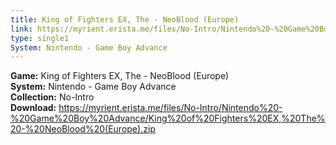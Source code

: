 ```yaml
---
title: King of Fighters EX, The - NeoBlood (Europe)
link: https://myrient.erista.me/files/No-Intro/Nintendo%20-%20Game%20Boy%20Advance/King%20of%20Fighters%20EX,%20The%20-%20NeoBlood%20(Europe).zip
type: single1
System: Nintendo - Game Boy Advance
---
```

<b>Game:</b> King of Fighters EX, The - NeoBlood (Europe)<br>
<b>System:</b> Nintendo - Game Boy Advance<br>
<b>Collection:</b> No-Intro<br>
<b>Download:</b> https://myrient.erista.me/files/No-Intro/Nintendo%20-%20Game%20Boy%20Advance/King%20of%20Fighters%20EX,%20The%20-%20NeoBlood%20(Europe).zip